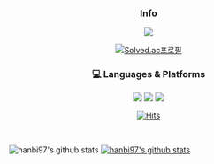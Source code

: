 <div align=center float=right width=50%>
<h3> Info </h3>
  <a href="https://hanbi97.tistory.com/"><img src="https://img.shields.io/badge/Tistory-E34F1E?style=flat-square"/></a> 

  [![Solved.ac프로필](http://mazassumnida.wtf/api/mini/generate_badge?boj=rain7i)](https://solved.ac/rain7i)
  
</div>

<div align=center float=right width=50%>
<h3>💻  Languages & Platforms</h3>

<img src="https://img.shields.io/badge/C++-00599C?style=flat-square&logo=C%2B%2B&logoColor=white">
<img src="https://img.shields.io/badge/Java-007396?style=flat-square&logo=Java&logoColor=white"/></a>
<img src="https://img.shields.io/badge/Spring Boot-6DB33F?style=flat-square&logo=Spring Boot&logoColor=white"/>
</div>

<div align=center>
  
  [![Hits](https://hits.seeyoufarm.com/api/count/incr/badge.svg?url=https%3A%2F%2Fgithub.com%2Fgjbae1212%2Fhit-counter)](https://hits.seeyoufarm.com)                    

</div>

<br>

![hanbi97's github stats](https://github-readme-stats.vercel.app/api?username=hanbi97&show_icons=true) [![hanbi97's github stats](https://github-readme-stats.vercel.app/api/top-langs/?username=hanbi97&show_icons=true&hide_border=true&title_color=004386&icon_color=004386&layout=compact)](https://github.com/hanbi97)
